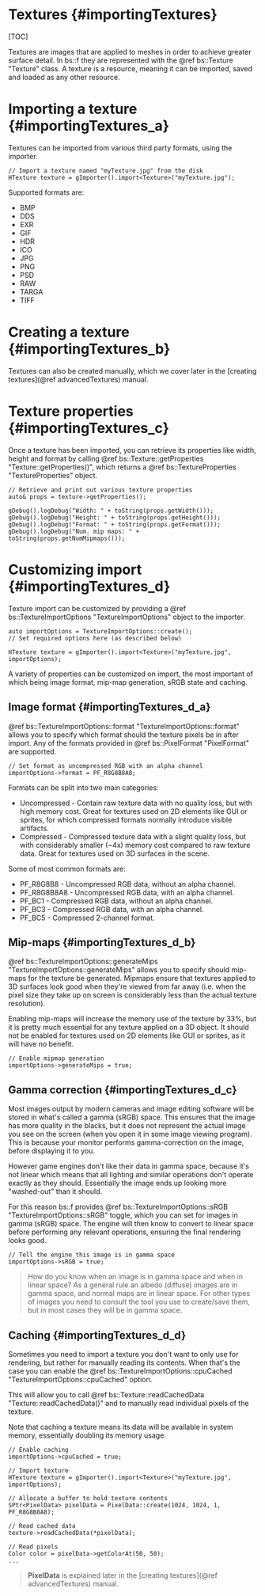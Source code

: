 Textures 						{#importingTextures}
===============
[TOC]

Textures are images that are applied to meshes in order to achieve greater surface detail. In bs::f they are represented with the @ref bs::Texture "Texture" class. A texture is a resource, meaning it can be imported, saved and loaded as any other resource.

# Importing a texture {#importingTextures_a}
Textures can be imported from various third party formats, using the importer.

~~~~~~~~~~~~~{.cpp}
// Import a texture named "myTexture.jpg" from the disk
HTexture texture = gImporter().import<Texture>("myTexture.jpg");
~~~~~~~~~~~~~

Supported formats are:
 - BMP
 - DDS
 - EXR
 - GIF
 - HDR
 - ICO
 - JPG
 - PNG
 - PSD
 - RAW
 - TARGA
 - TIFF
 
# Creating a texture {#importingTextures_b}
Textures can also be created manually, which we cover later in the [creating textures](@ref advancedTextures) manual.
   
# Texture properties {#importingTextures_c}
Once a texture has been imported, you can retrieve its properties like width, height and format by calling @ref bs::Texture::getProperties "Texture::getProperties()", which returns a @ref bs::TextureProperties "TextureProperties" object.

~~~~~~~~~~~~~{.cpp}
// Retrieve and print out various texture properties
auto& props = texture->getProperties();

gDebug().logDebug("Width: " + toString(props.getWidth()));
gDebug().logDebug("Height: " + toString(props.getHeight()));
gDebug().logDebug("Format: " + toString(props.getFormat()));
gDebug().logDebug("Num. mip maps: " + toString(props.getNumMipmaps()));
~~~~~~~~~~~~~

# Customizing import {#importingTextures_d}
Texture import can be customized by providing a @ref bs::TextureImportOptions "TextureImportOptions" object to the importer.

~~~~~~~~~~~~~{.cpp}
auto importOptions = TextureImportOptions::create();
// Set required options here (as described below)

HTexture texture = gImporter().import<Texture>("myTexture.jpg", importOptions);
~~~~~~~~~~~~~

A variety of properties can be customized on import, the most important of which being image format, mip-map generation, sRGB state and caching.

## Image format {#importingTextures_d_a}
@ref bs::TextureImportOptions::format "TextureImportOptions::format" allows you to specify which format should the texture pixels be in after import. Any of the formats provided in @ref bs::PixelFormat "PixelFormat" are supported.

~~~~~~~~~~~~~{.cpp}
// Set format as uncompressed RGB with an alpha channel
importOptions->format = PF_R8G8B8A8;
~~~~~~~~~~~~~

Formats can be split into two main categories:
 - Uncompressed - Contain raw texture data with no quality loss, but with high memory cost. Great for textures used on 2D elements like GUI or sprites, for which compressed formats normally introduce visible artifacts.
 - Compressed - Compressed texture data with a slight quality loss, but with considerably smaller (~4x) memory cost compared to raw texture data. Great for textures used on 3D surfaces in the scene.

Some of most common formats are:
 - PF_R8G8B8 - Uncompressed RGB data, without an alpha channel. 
 - PF_R8G8B8A8 - Uncompressed RGB data, with an alpha channel. 
 - PF_BC1 - Compressed RGB data, without an alpha channel. 
 - PF_BC3 - Compressed RGB data, with an alpha channel. 
 - PF_BC5 - Compressed 2-channel format. 
 
## Mip-maps {#importingTextures_d_b}
@ref bs::TextureImportOptions::generateMips "TextureImportOptions::generateMips" allows you to specify should mip-maps for the texture be generated. Mipmaps ensure that textures applied to 3D surfaces look good when they're viewed from far away (i.e. when the pixel size they take up on screen is considerably less than the actual texture resolution).

Enabling mip-maps will increase the memory use of the texture by 33%, but it is pretty much essential for any texture applied on a 3D object. It should not be enabled for textures used on 2D elements like GUI or sprites, as it will have no benefit.

~~~~~~~~~~~~~{.cpp}
// Enable mipmap generation
importOptions->generateMips = true;
~~~~~~~~~~~~~

## Gamma correction {#importingTextures_d_c}
Most images output by modern cameras and image editing software will be stored in what's called a gamma (sRGB) space. This ensures that the image has more quality in the blacks, but it does not represent the actual image you see on the screen (when you open it in some image viewing program). This is because your monitor performs gamma-correction on the image, before displaying it to you.

However game engines don't like their data in gamma space, because it's not linear which means that all lighting and similar operations don't operate exactly as they should. Essentially the image ends up looking more "washed-out" than it should.

For this reason bs::f provides @ref bs::TextureImportOptions::sRGB "TextureImportOptions::sRGB" toggle, which you can set for images in gamma (sRGB) space. The engine will then know to convert to linear space before performing any relevant operations, ensuring the final rendering looks good.

~~~~~~~~~~~~~{.cpp}
// Tell the engine this image is in gamma space
importOptions->sRGB = true;
~~~~~~~~~~~~~

> How do you know when an image is in gamma space and when in linear space? As a general rule an albedo (diffuse) images are in gamma space, and normal maps are in linear space. For other types of images you need to consult the tool you use to create/save them, but in most cases they will be in gamma space.

## Caching {#importingTextures_d_d}
Sometimes you need to import a texture you don't want to only use for rendering, but rather for manually reading its contents. When that's the case you can enable the @ref bs::TextureImportOptions::cpuCached "TextureImportOptions::cpuCached" option.

This will allow you to call @ref bs::Texture::readCachedData "Texture::readCachedData()" and to manually read individual pixels of the texture.

Note that caching a texture means its data will be available in system memory, essentially doubling its memory usage.

~~~~~~~~~~~~~{.cpp}
// Enable caching
importOptions->cpuCached = true;

// Import texture
HTexture texture = gImporter().import<Texture>("myTexture.jpg", importOptions);

// Allocate a buffer to hold texture contents
SPtr<PixelData> pixelData = PixelData::create(1024, 1024, 1, PF_R8G8B8A8);

// Read cached data
texture->readCachedData(*pixelData);

// Read pixels
Color color = pixelData->getColorAt(50, 50);
...
~~~~~~~~~~~~~

> **PixelData** is explained later in the [creating textures](@ref advancedTextures) manual.